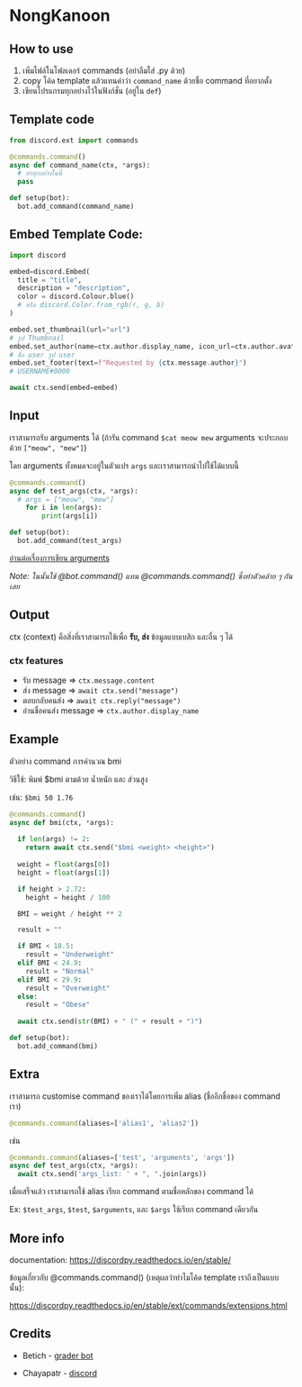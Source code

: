 # NongKanoon

## How to use
1. เพิ่มไฟล์ในโฟลเดอร์ commands (อย่าลืมใส่ .py ด้วย)
2. copy โค้ด template แล้วแทนคำว่า `command_name` ด้วยชื่อ command ที่อยากตั้ง
3. เขียนโปรแกรมทุกอย่างไว้ในฟังก์ชั่น (อยู่ใน `def`)

## Template code

```python
from discord.ext import commands

@commands.command()
async def command_name(ctx, *args):
  # ทำทุกอย่างในนี้
  pass

def setup(bot):
  bot.add_command(command_name)
```

## Embed Template Code:
```python
import discord

embed=discord.Embed(
  title = "title",
  description = "description",
  color = discord.Colour.blue()
  # หรือ discord.Color.from_rgb(r, g, b)
)

embed.set_thumbnail(url="url")
# รูป Thumbnail
embed.set_author(name=ctx.author.display_name, icon_url=ctx.author.avatar_url)
# ชื่อ user รูป user
embed.set_footer(text=f"Requested by {ctx.message.author}")
# USERNAME#0000

await ctx.send(embed=embed)
```

## Input
เราสามารถรับ arguments ได้ (ถ้ารัน command `$cat meow mew` arguments จะประกอบด้วย `["meow", "mew"]`)

โดย arguments ทั้งหมดจะอยู่ในตัวแปร `args` และเราสามารถนำไปใช้ได้แบบนี้

```python
@commands.command()
async def test_args(ctx, *args):
  # args = ["meow", "mew"]
	for i in len(args):
		print(args[i])

def setup(bot):
  bot.add_command(test_args)
```

[อ่านต่อเรื่องการเขียน arguments](https://discordpy.readthedocs.io/en/stable/ext/commands/commands.html)

*Note: ในนั้นใช้ @bot.command() แทน @commands.command() ซึ่งทำตัวคล้าย ๆ กัน เลย*

## Output
ctx (context) คือสิ่งที่เราสามารถใช้เพื่อ **รับ, ส่ง** ข้อมูลแบบเบสิก และอื่น ๆ ได้

### ctx features
* รับ message => ```ctx.message.content```
* ส่ง message => ```await ctx.send("message")```
* ตอบกลับคนส่ง => ```await ctx.reply("message")```
* อ่านชื่อคนส่ง message => ```ctx.author.display_name```

## Example

ตัวอย่าง command การคำนวณ bmi

วิธีใช้: พิมพ์ $bmi ตามด้วย น้ำหนัก และ ส่วนสูง

เช่น: `$bmi 50 1.76`

```python
@commands.command()
async def bmi(ctx, *args):
	
  if len(args) != 2:
    return await ctx.send("$bmi <weight> <height>")
    
  weight = float(args[0])
  height = float(args[1])

  if height > 2.72:
    height = height / 100

  BMI = weight / height ** 2

  result = ""

  if BMI < 18.5:
    result = "Underweight"
  elif BMI < 24.9:
    result = "Normal"
  elif BMI < 29.9:
    result = "Overweight"
  else:
    result = "Obese"
    
  await ctx.send(str(BMI) + " (" + result + ")")

def setup(bot):
  bot.add_command(bmi)
```

## Extra

เราสามารถ customise command ของเราได้โดยการเพิ่ม alias (ชื่ออีกชื่อของ command เรา)

```python
@commands.command(aliases=['alias1', 'alias2'])
```
เช่น
```python
@commands.command(aliases=['test', 'arguments', 'args'])
async def test_args(ctx, *args):
  await ctx.send('args_list: ' + ", ".join(args))
```

เมื่อเสร็จแล้ว เราสามารถใช้ alias เรียก command ตามชื่อหลักของ command ได้

Ex: `$test_args`, `$test`, `$arguments`, และ `$args` ใช้เรียก command เดียวกัน 

## More info

documentation: https://discordpy.readthedocs.io/en/stable/

ข้อมูลเกี่ยวกับ @commands.command() (เหตุผลว่าทำไมโค้ด template เราถึงเป็นแบบนั้น):

https://discordpy.readthedocs.io/en/stable/ext/commands/extensions.html

## Credits
- Betich - [grader bot](https://github.com/betich/grader-bot)

- Chayapatr - [discord](https://github.com/chayapatr/discord)